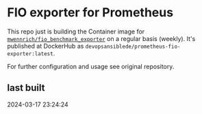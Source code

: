 # FIO exporter for Prometheus

This repo just is building the Container image for [`mwennrich/fio_benchmark_exporter`](https://github.com/mwennrich/fio_benchmark_exporter) on a regular basis (weekly). It's published at DockerHub as `devopsansiblede/prometheus-fio-exporter:latest`.

For further configuration and usage see original repository.

## last built

2024-03-17 23:24:24
